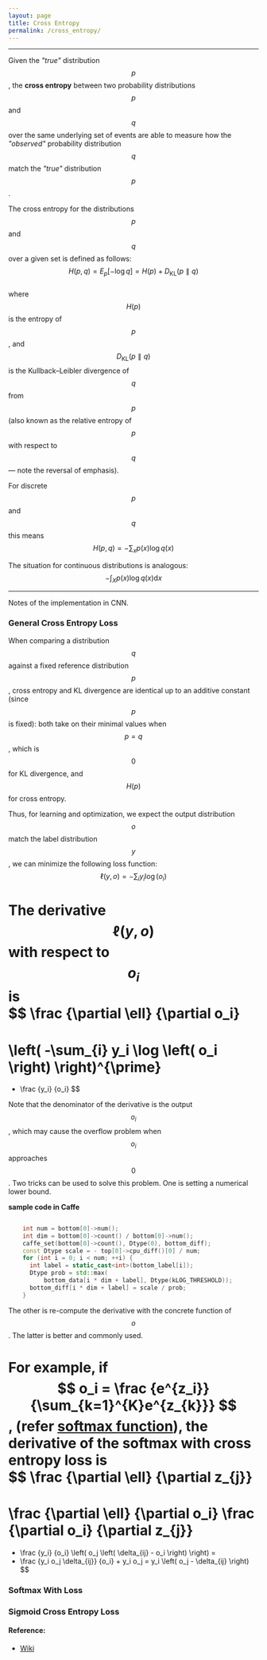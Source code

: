 ```yaml
---
layout: page
title: Cross Entropy
permalink: /cross_entropy/
---
```


------

Given the *"true"* distribution $$p$$, the **cross entropy** between two probability distributions $$p$$ and $$q$$ over the same underlying set of events are able to measure how the *"observed"* probability distribution $$q$$ match the *"true"* distribution $$p$$.  

The cross entropy for the distributions $$p$$ and $$q$$ over a given set is defined as follows:  
$$H(p,q)=E_{p}[-\log q]=H(p)+D_{\mathrm{KL}}(p \parallel q)$$  
where $$H(p)$$ is the entropy of $$p$$, and $$D_{\mathrm{KL}}(p \parallel q)$$ is the Kullback–Leibler divergence of $$q$$ from $$p$$ (also known as the relative entropy of $$p$$ with respect to $$q$$ — note the reversal of emphasis).  

For discrete $$p$$ and $$q$$ this means 
$$H(p,q)=-\sum_{x}p(x) \log q(x)$$  

The situation for continuous distributions is analogous:
$$-\int_{X}p(x)\log q(x) \mathrm{d}x$$

------

Notes of the implementation in CNN.

### General Cross Entropy Loss

When comparing a distribution $$q$$ against a fixed reference distribution $$p$$, cross entropy and KL divergence are identical up to an additive constant (since $$p$$ is fixed): both take on their minimal values when $$p=q$$, which is $$0$$ for KL divergence, and $$H(p)$$ for cross entropy.  

Thus, for learning and optimization, we expect the output distribution $$o$$ match the label distribution $$y$$, we can minimize the following loss function:  
$$ \ell (y,o) = -\sum_{i} y_i \log \left( o_i \right) $$

The derivative $$\ell (y,o)$$ with respect to $$o_i$$ is  
$$ 
\frac {\partial \ell} {\partial o_i} 
= 
\left( -\sum_{i} y_i \log \left( o_i \right) \right)^{\prime} 
=
- \frac {y_i} {o_i}
$$  

Note that the denominator of the derivative is the output $$o_i$$, which may cause the overflow problem when $$o_i$$ approaches $$0$$. Two tricks can be used to solve this problem. One is setting a numerical lower bound.  

**sample code in Caffe**

```c++

    int num = bottom[0]->num();
    int dim = bottom[0]->count() / bottom[0]->num();
    caffe_set(bottom[0]->count(), Dtype(0), bottom_diff);
    const Dtype scale = - top[0]->cpu_diff()[0] / num;
    for (int i = 0; i < num; ++i) {
      int label = static_cast<int>(bottom_label[i]);
      Dtype prob = std::max(
          bottom_data[i * dim + label], Dtype(kLOG_THRESHOLD));
      bottom_diff[i * dim + label] = scale / prob;
    }

```

The other is re-compute the derivative with the concrete function of $$o$$. The latter is better and commonly used.  

For example, if $$ o_i = \frac {e^{z_i}} {\sum_{k=1}^{K}e^{z_{k}}} $$, (refer [softmax function](/softmax/)), the derivative of the softmax with cross entropy loss is  
$$
\frac {\partial \ell} {\partial z_{j}}
=
\frac {\partial \ell} {\partial o_i} \frac {\partial o_i} {\partial z_{j}}
=
- \frac {y_i} {o_i} \left( o_j \left( \delta_{ij} - o_i \right) \right)
=
- \frac {y_i o_j \delta_{ij}} {o_i} + y_i o_j
=
y_i \left( o_j - \delta_{ij} \right)
$$


### Softmax With Loss



### Sigmoid Cross Entropy Loss


#### Reference:
* [Wiki](https://en.wikipedia.org/wiki/Cross_entropy)